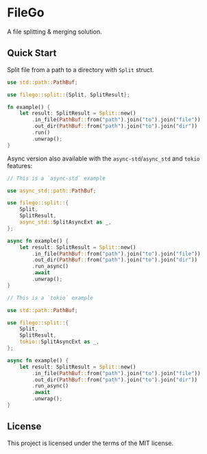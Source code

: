 # FileGo

A file splitting & merging solution.

## Quick Start

Split file from a path to a directory with `Split` struct.

```rust
use std::path::PathBuf;

use filego::split::{Split, SplitResult};

fn example() {
    let result: SplitResult = Split::new()
        .in_file(PathBuf::from("path").join("to").join("file"))
        .out_dir(PathBuf::from("path").join("to").join("dir"))
        .run()
        .unwrap();
}
```

Async version also available with the `async-std`/`async_std` and `tokio` features:

```rust
// This is a `async-std` example

use async_std::path::PathBuf;

use filego::split::{
    Split, 
    SplitResult, 
    async_std::SplitAsyncExt as _,
};

async fn example() {
    let result: SplitResult = Split::new()
        .in_file(PathBuf::from("path").join("to").join("file"))
        .out_dir(PathBuf::from("path").join("to").join("dir"))
        .run_async()
        .await
        .unwrap();
}
```

```rust
// This is a `tokio` example

use std::path::PathBuf;

use filego::split::{
    Split, 
    SplitResult, 
    tokio::SplitAsyncExt as _,
};

async fn example() {
    let result: SplitResult = Split::new()
        .in_file(PathBuf::from("path").join("to").join("file"))
        .out_dir(PathBuf::from("path").join("to").join("dir"))
        .run_async()
        .await
        .unwrap();
}
```

## License

This project is licensed under the terms of the MIT license.
